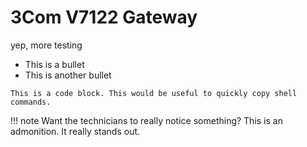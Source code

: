 # 3Com V7122 Gateway

yep, more testing

- This is a bullet
- This is another bullet

```
This is a code block. This would be useful to quickly copy shell commands.
```

!!! note
    Want the technicians to really notice something? This is an admonition. It really stands out.